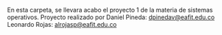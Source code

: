 En esta carpeta, se llevara acabo el proyecto 1 de la materia de sistemas operativos. 
Proyecto realizado por
Daniel Pineda: dpinedav@eafit.edu.co
Leonardo Rojas: alrojasp@eafit.edu.co